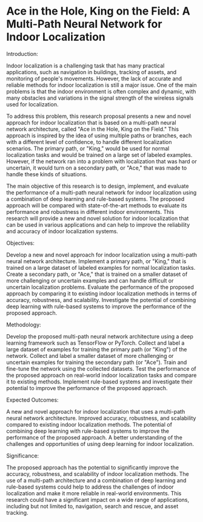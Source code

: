 # Ace in the Hole, King on the Field: A Multi-Path Neural Network for Indoor Localization  


Introduction:

Indoor localization is a challenging task that has many practical applications, such as navigation in buildings, tracking of assets, and monitoring of people's movements. However, the lack of accurate and reliable methods for indoor localization is still a major issue. One of the main problems is that the indoor environment is often complex and dynamic, with many obstacles and variations in the signal strength of the wireless signals used for localization.

To address this problem, this research proposal presents a new and novel approach for indoor localization that is based on a multi-path neural network architecture, called "Ace in the Hole, King on the Field." This approach is inspired by the idea of using multiple paths or branches, each with a different level of confidence, to handle different localization scenarios. The primary path, or "King," would be used for normal localization tasks and would be trained on a large set of labeled examples. However, if the network ran into a problem with localization that was hard or uncertain, it would turn on a secondary path, or "Ace," that was made to handle these kinds of situations.

The main objective of this research is to design, implement, and evaluate the performance of a multi-path neural network for indoor localization using a combination of deep learning and rule-based systems. The proposed approach will be compared with state-of-the-art methods to evaluate its performance and robustness in different indoor environments. This research will provide a new and novel solution for indoor localization that can be used in various applications and can help to improve the reliability and accuracy of indoor localization systems.


Objectives:

Develop a new and novel approach for indoor localization using a multi-path neural network architecture.
Implement a primary path, or "King," that is trained on a large dataset of labeled examples for normal localization tasks.
Create a secondary path, or "Ace," that is trained on a smaller dataset of more challenging or uncertain examples and can handle difficult or uncertain localization problems.
Evaluate the performance of the proposed approach by comparing it to existing indoor localization methods in terms of accuracy, robustness, and scalability.
Investigate the potential of combining deep learning with rule-based systems to improve the performance of the proposed approach.

Methodology:

Develop the proposed multi-path neural network architecture using a deep learning framework such as TensorFlow or PyTorch.
Collect and label a large dataset of examples for training the primary path (or "King") of the network.
Collect and label a smaller dataset of more challenging or uncertain examples for training the secondary path (or "Ace").
Train and fine-tune the network using the collected datasets.
Test the performance of the proposed approach on real-world indoor localization tasks and compare it to existing methods.
Implement rule-based systems and investigate their potential to improve the performance of the proposed approach.

Expected Outcomes:

A new and novel approach for indoor localization that uses a multi-path neural network architecture.
Improved accuracy, robustness, and scalability compared to existing indoor localization methods.
The potential of combining deep learning with rule-based systems to improve the performance of the proposed approach.
A better understanding of the challenges and opportunities of using deep learning for indoor localization.

Significance:

The proposed approach has the potential to significantly improve the accuracy, robustness, and scalability of indoor localization methods. The use of a multi-path architecture and a combination of deep learning and rule-based systems could help to address the challenges of indoor localization and make it more reliable in real-world environments. This research could have a significant impact on a wide range of applications, including but not limited to, navigation, search and rescue, and asset tracking.
